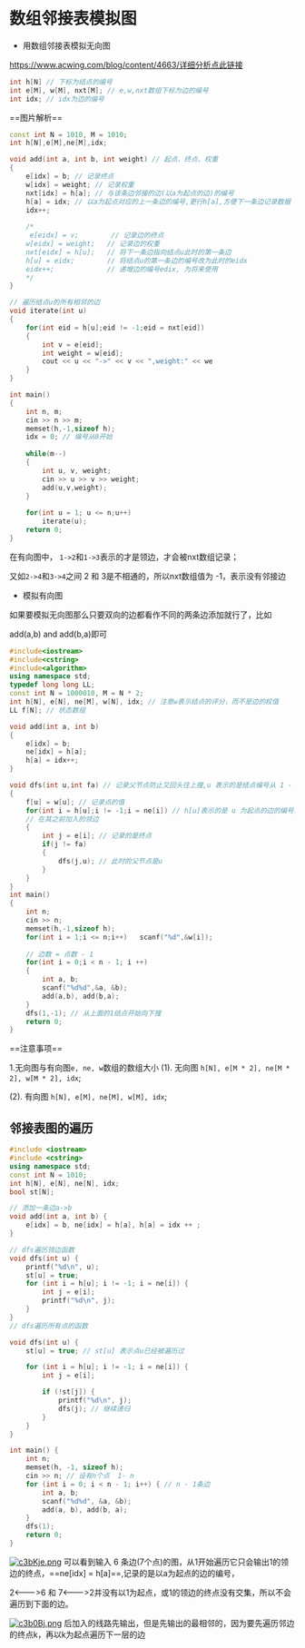 # 数组邻接表模拟图

- 用数组邻接表模拟无向图

https://www.acwing.com/blog/content/4663/详细分析点此链接

```c++
int h[N] // 下标为结点的编号
int e[M], w[M], nxt[M]; // e,w,nxt数组下标为边的编号
int idx; // idx为边的编号
```



==图片解析==

```c++
const int N = 1010, M = 1010;
int h[N],e[M],ne[M],idx;

void add(int a, int b, int weight) // 起点、终点、权重
{
    e[idx] = b; // 记录终点
    w[idx] = weight; // 记录权重
    nxt[idx] = h[a]; // 与该条边邻接的边(以a为起点的边)的编号
    h[a] = idx; // 以a为起点对应的上一条边的编号,更行h[a],方便下一条边记录数据
    idx++;
    
    /*
     e[eidx] = v;        // 记录边的终点
    w[eidx] = weight;   // 记录边的权重
    nxt[eidx] = h[u];   // 将下一条边指向结点u此时的第一条边
    h[u] = eidx;        // 将结点u的第一条边的编号改为此时的eidx
    eidx++;             // 递增边的编号edix, 为将来使用
    */
}

// 遍历结点u的所有相邻的边
void iterate(int u)
{
    for(int eid = h[u];eid != -1;eid = nxt[eid])
    {
        int v = e[eid];
        int weight = w[eid];
        cout << u << "->" << v << ",weight:" << we
    }
}

int main()
{
    int n, m;
    cin >> n >> m;
    memset(h,-1,sizeof h);
    idx = 0; // 编号从0开始
    
    while(m--)
    {
        int u, v, weight;
        cin >> u >> v >> weight;
        add(u,v,weight);
    }
    
    for(int u = 1; u <= n;u++)
        iterate(u);
    return 0;
}
```

在有向图中， `1->2`和`1->3`表示的才是领边，才会被nxt数组记录；

又如`2->4`和`3->4`之间 2 和 3是不相通的，所以nxt数组值为 -1，表示没有邻接边



- 模拟有向图

如果要模拟无向图那么只要双向的边都看作不同的两条边添加就行了，比如

add(a,b)   and 	add(b,a)即可

```c++
#include<iostream>
#include<cstring>
#include<algorithm>
using namespace std;
typedef long long LL;
const int N = 1000010, M = N * 2;
int h[N], e[N], ne[M], w[N], idx; // 注意w表示结点的评分，而不是边的权值
LL f[N]; // 状态数组

void add(int a, int b)
{
    e[idx] = b;
    ne[idx] = h[a];
    h[a] = idx++;
}

void dfs(int u,int fa) // 记录父节点防止又回头往上搜,u 表示的是结点编号从 1 - n
{
    f[u] = w[u]; // 记录点的值
    for(int i = h[u];i != -1;i = ne[i]) // h[u]表示的是 u 为起点的边的编号，再用ne[i]找到上一个以 u 为起点的编号，直到找到所有
    // 在其之前加入的领边
    {
        int j = e[i]; // 记录的是终点
        if(j != fa)
        {
            dfs(j,u); // 此时的父节点是u
        }
    }
}
int main()
{
    int n; 
    cin >> n;
    memset(h,-1,sizeof h);
    for(int i = 1;i <= n;i++)   scanf("%d",&w[i]);
    
    // 边数 = 点数 - 1
    for(int i = 0;i < n - 1; i ++)
    {
        int a, b;
        scanf("%d%d",&a, &b);
        add(a,b), add(b,a);
    }
    dfs(1,-1); // 从上面的1结点开始向下搜
    return 0;
}
```



==注意事项==

  1.无向图与有向图`e, ne, w`数组的数组大小
(1). 无向图
`h[N], e[M * 2], ne[M * 2], w[M * 2], idx`;

(2). 有向图
`h[N], e[M], ne[M], w[M], idx`;



## 邻接表图的遍历

```c++
#include <iostream>
#include <cstring>
using namespace std;
const int N = 1010;
int h[N], e[N], ne[N], idx;
bool st[N];

// 添加一条边a->b
void add(int a, int b) {
	e[idx] = b, ne[idx] = h[a], h[a] = idx ++ ;
}

// dfs遍历领边函数
void dfs(int u) {
	printf("%d\n", u);
	st[u] = true;
	for (int i = h[u]; i != -1; i = ne[i]) {
		int j = e[i];
		printf("%d\n", j);
	}
}
// dfs遍历所有点的函数

void dfs(int u) {
	st[u] = true; // st[u] 表示点u已经被遍历过

	for (int i = h[u]; i != -1; i = ne[i]) {
		int j = e[i];

		if (!st[j]) {
			printf("%d\n", j);
			dfs(j); // 继续递归
		}
	}
}

int main() {
	int n;
	memset(h, -1, sizeof h);
	cin >> n; // 设有n个点  1- n
	for (int i = 0; i < n - 1; i++) { // n - 1条边
		int a, b;
		scanf("%d%d", &a, &b);
		add(a, b), add(b, a);
	}
	dfs(1);
	return 0;
}
```

<a href="https://imgtu.com/i/c3bKje"><img src="https://z3.ax1x.com/2021/04/07/c3bKje.md.png" alt="c3bKje.png" border="0" /></a>
可以看到输入 6 条边(7个点)的图，从1开始遍历它只会输出1的领边的终点，==ne[idx] = h[a]==,记录的是以a为起点的边的编号，

2<--->6 和 7<--->2并没有以1为起点，或1的领边的终点没有交集，所以不会遍历到下面的边。

<a href="https://imgtu.com/i/c3b0Bj"><img src="https://z3.ax1x.com/2021/04/07/c3b0Bj.png" alt="c3b0Bj.png" border="0" /></a>
后加入的线路先输出，但是先输出的最相邻的，因为要先遍历邻边的终点k，再以k为起点遍历下一层的边


